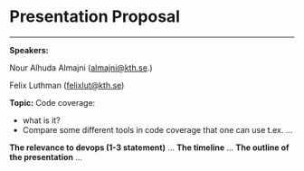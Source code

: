 # Presentation Proposal
----
**Speakers:**

Nour Alhuda Almajni (almajni@kth.se.)

Felix Luthman (felixlut@kth.se)



**Topic:**
Code coverage:
- what is it?
- Compare some different tools in code coverage that one can use t.ex. ...

**The relevance to devops (1-3 statement)**
...
**The timeline**
...
**The outline of the presentation**
...
